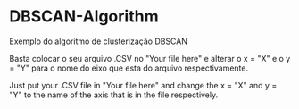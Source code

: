 # DBSCAN-Algorithm
Exemplo do algoritmo de clusterização DBSCAN

Basta colocar o seu arquivo .CSV no "Your file here" e alterar o x = "X" e o y = "Y" para o nome do eixo que esta do arquivo respectivamente.

Just put your .CSV file in "Your file here" and change the x = "X" and y = "Y" to the name of the axis that is in the file respectively.
